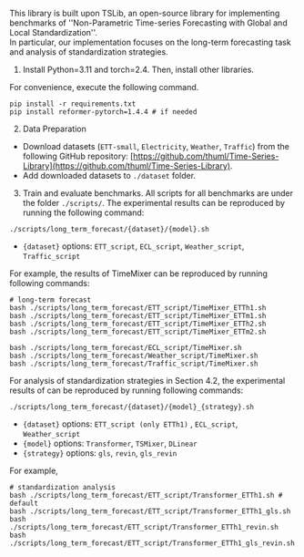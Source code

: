 This library is built upon TSLib, an open-source library for implementing benchmarks of ''Non-Parametric Time-series Forecasting with Global and Local Standardization''.   
In particular, our implementation focuses on the long-term forecasting task and analysis of standardization strategies.
 

1. Install Python=3.11 and torch=2.4. Then, install other libraries. 

For convenience, execute the following command.

```
pip install -r requirements.txt
pip install reformer-pytorch=1.4.4 # if needed
``` 

2. Data Preparation
- Download datasets (`ETT-small`, `Electricity`, `Weather`, `Traffic`) from the following GitHub repository: [https://github.com/thuml/Time-Series-Library](https://github.com/thuml/Time-Series-Library).
- Add downloaded datasets to `./dataset` folder.

3. Train and evaluate benchmarks. All scripts for all benchmarks are under the folder `./scripts/`. The experimental results can be reproduced by running the following command:

```
./scripts/long_term_forecast/{dataset}/{model}.sh
```
- `{dataset}` options: `ETT_script`, `ECL_script`, `Weather_script`, `Traffic_script`

For example, the results of TimeMixer can be reproduced by running following commands:
```
# long-term forecast
bash ./scripts/long_term_forecast/ETT_script/TimeMixer_ETTh1.sh
bash ./scripts/long_term_forecast/ETT_script/TimeMixer_ETTm1.sh
bash ./scripts/long_term_forecast/ETT_script/TimeMixer_ETTh2.sh
bash ./scripts/long_term_forecast/ETT_script/TimeMixer_ETTm2.sh

bash ./scripts/long_term_forecast/ECL_script/TimeMixer.sh
bash ./scripts/long_term_forecast/Weather_script/TimeMixer.sh
bash ./scripts/long_term_forecast/Traffic_script/TimeMixer.sh
```

For analysis of standardization strategies in Section 4.2, the experimental results of can be reproduced by running following commands:

```
./scripts/long_term_forecast/{dataset}/{model}_{strategy}.sh
```
- `{dataset}` options: `ETT_script (only ETTh1)` , `ECL_script`, `Weather_script`
- `{model}` options: `Transformer`, `TSMixer`, `DLinear`
- `{strategy}` options: `gls`, `revin`, `gls_revin`

For example, 
```
# standardization analysis
bash ./scripts/long_term_forecast/ETT_script/Transformer_ETTh1.sh # default
bash ./scripts/long_term_forecast/ETT_script/Transformer_ETTh1_gls.sh
bash ./scripts/long_term_forecast/ETT_script/Transformer_ETTh1_revin.sh
bash ./scripts/long_term_forecast/ETT_script/Transformer_ETTh1_gls_revin.sh
```
